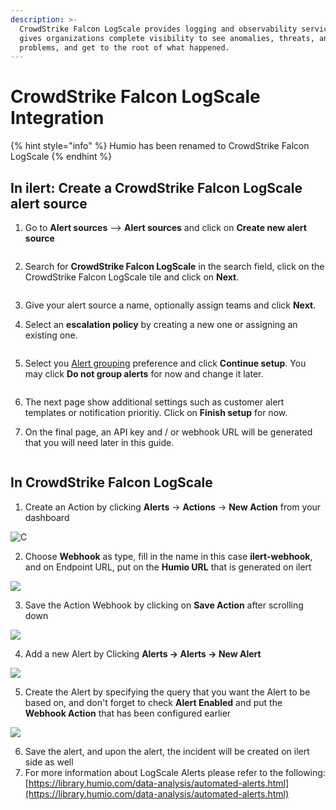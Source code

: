 ```yaml
---
description: >-
  CrowdStrike Falcon LogScale provides logging and observability service that
  gives organizations complete visibility to see anomalies, threats, and
  problems, and get to the root of what happened.
---
```


# CrowdStrike Falcon LogScale Integration

{% hint style="info" %}
Humio has been renamed to CrowdStrike Falcon LogScale
{% endhint %}

## In ilert: Create a CrowdStrike Falcon LogScale alert source&#x20;

1.  Go to **Alert sources** --> **Alert sources** and click on **Create new alert source**

    <figure><img src="../.gitbook/assets/Screenshot 2023-08-28 at 10.21.10.png" alt=""><figcaption></figcaption></figure>
2.  Search for **CrowdStrike Falcon LogScale** in the search field, click on the CrowdStrike Falcon LogScale tile and click on **Next**.&#x20;

    <figure><img src="../.gitbook/assets/Screenshot 2023-08-28 at 10.24.23.png" alt=""><figcaption></figcaption></figure>
3. Give your alert source a name, optionally assign teams and click **Next**.
4.  Select an **escalation policy** by creating a new one or assigning an existing one.

    <figure><img src="../.gitbook/assets/Screenshot 2023-08-28 at 11.37.47.png" alt=""><figcaption></figcaption></figure>
5.  Select you [Alert grouping](../alerting/alert-sources.md#alert-grouping) preference and click **Continue setup**. You may click **Do not group alerts** for now and change it later.&#x20;

    <figure><img src="../.gitbook/assets/Screenshot 2023-08-28 at 11.38.24.png" alt=""><figcaption></figcaption></figure>
6. The next page show additional settings such as customer alert templates or notification prioritiy. Click on **Finish setup** for now.
7.  On the final page, an API key and / or webhook URL will be generated that you will need later in this guide.

    <figure><img src="../.gitbook/assets/Screenshot 2023-08-28 at 11.47.34 (1).png" alt=""><figcaption></figcaption></figure>

## In CrowdStrike Falcon LogScale

1. Create an Action by clicking **Alerts** -> **Actions** -> **New Action** from your dashboard

![C](../.gitbook/assets/humio-newaaction.png)

2. Choose **Webhook** as type, fill in the name in this case **ilert-webhook**, and on Endpoint URL, put on the **Humio URL** that is generated on ilert

![](../.gitbook/assets/humio-newwebhook.png)

3. Save the Action Webhook by clicking on **Save Action** after scrolling down

![](../.gitbook/assets/humio-savewebhook.png)

4. Add a new Alert by Clicking **Alerts -> Alerts -> New Alert**

![](../.gitbook/assets/humio-newalert.png)

5. Create the Alert by specifying the query that you want the Alert to be based on, and don't forget to check **Alert Enabled** and put the **Webhook Action** that has been configured earlier

![](../.gitbook/assets/humio-alertdetails.png)

6. Save the alert, and upon the alert, the incident will be created on ilert side as well
7. For more information about LogScale Alerts please refer to the following: [https://library.humio.com/data-analysis/automated-alerts.html](https://library.humio.com/data-analysis/automated-alerts.html)
